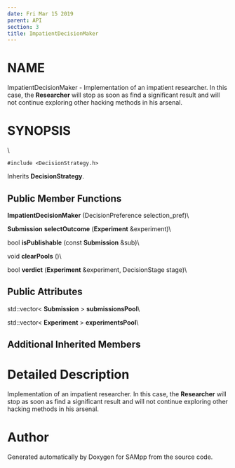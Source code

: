 ```yaml
---
date: Fri Mar 15 2019
parent: API
section: 3
title: ImpatientDecisionMaker
---
```


NAME
====

ImpatientDecisionMaker - Implementation of an impatient researcher. In
this case, the **Researcher** will stop as soon as find a significant
result and will not continue exploring other hacking methods in his
arsenal.

SYNOPSIS
========

\

`#include <DecisionStrategy.h>`

Inherits **DecisionStrategy**.

Public Member Functions
-----------------------

**ImpatientDecisionMaker** (DecisionPreference selection\_pref)\

**Submission** **selectOutcome** (**Experiment** &experiment)\

bool **isPublishable** (const **Submission** &sub)\

void **clearPools** ()\

bool **verdict** (**Experiment** &experiment, DecisionStage stage)\

Public Attributes
-----------------

std::vector\< **Submission** \> **submissionsPool**\

std::vector\< **Experiment** \> **experimentsPool**\

Additional Inherited Members
----------------------------

Detailed Description
====================

Implementation of an impatient researcher. In this case, the
**Researcher** will stop as soon as find a significant result and will
not continue exploring other hacking methods in his arsenal.

Author
======

Generated automatically by Doxygen for SAMpp from the source code.
